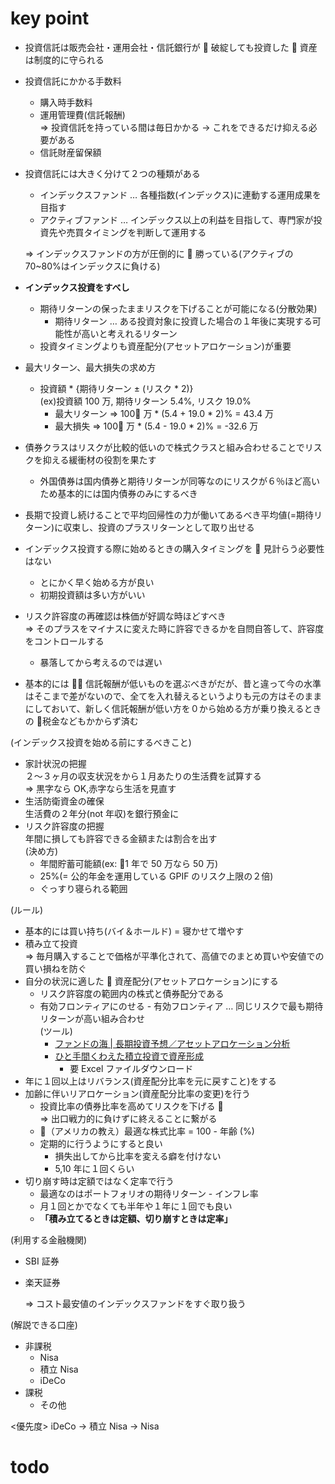 # key point

- 投資信託は販売会社・運用会社・信託銀行が  破綻しても投資した  資産は制度的に守られる

- 投資信託にかかる手数料

  - 購入時手数料
  - 運用管理費(信託報酬)  
    => 投資信託を持っている間は毎日かかる -> これをできるだけ抑える必要がある
  - 信託財産留保額

- 投資信託には大きく分けて２つの種類がある

  - インデックスファンド … 各種指数(インデックス)に連動する運用成果を目指す
  - アクティブファンド … インデックス以上の利益を目指して、専門家が投資先や売買タイミングを判断して運用する

  => インデックスファンドの方が圧倒的に  勝っている(アクティブの 70~80%はインデックスに負ける)

- **インデックス投資をすべし**

  - 期待リターンの保ったままリスクを下げることが可能になる(分散効果)
    - 期待リターン … ある投資対象に投資した場合の１年後に実現する可能性が高いと考えれるリターン
  - 投資タイミングよりも資産配分(アセットアロケーション)が重要

- 最大リターン、最大損失の求め方

  - 投資額 \* {期待リターン ± (リスク \* 2)}  
    (ex)投資額 100 万, 期待リターン 5.4%, リスク 19.0%
    - 最大リターン => 100 万 \* (5.4 + 19.0 \* 2)% = 43.4 万
    - 最大損失 => 100 万 \* (5.4 - 19.0 \* 2)% = -32.6 万

- 債券クラスはリスクが比較的低いので株式クラスと組み合わせることでリスクを抑える緩衝材の役割を果たす

  - 外国債券は国内債券と期待リターンが同等なのにリスクが６％ほど高いため基本的には国内債券のみにするべき

- 長期で投資し続けることで平均回帰性の力が働いてあるべき平均値(=期待リターン)に収束し、投資のプラスリターンとして取り出せる

- インデックス投資する際に始めるときの購入タイミングを  見計らう必要性はない

  - とにかく早く始める方が良い
  - 初期投資額は多い方がいい

- リスク許容度の再確認は株価が好調な時ほどすべき  
  => そのプラスをマイナスに変えた時に許容できるかを自問自答して、許容度をコントロールする

  - 暴落してから考えるのでは遅い

- 基本的には  信託報酬が低いものを選ぶべきがだが、昔と違って今の水準はそこまで差がないので、全てを入れ替えるというよりも元の方はそのままにしておいて、新しく信託報酬が低い方を０から始める方が乗り換えるときの  税金などもかからず済む

(インデックス投資を始める前にするべきこと)

- 家計状況の把握  
  ２〜３ヶ月の収支状況をから１月あたりの生活費を試算する  
  => 黒字なら OK,赤字なら生活を見直す
- 生活防衛資金の確保  
  生活費の２年分(not 年収)を銀行預金に
- リスク許容度の把握  
  年間に損しても許容できる金額または割合を出す  
  (決め方)
  - 年間貯蓄可能額(ex: 1 年で 50 万なら 50 万)
  - 25%(= 公的年金を運用している GPIF のリスク上限の２倍)
  - ぐっすり寝られる範囲

(ルール)

- 基本的には買い持ち(バイ＆ホールド) = 寝かせて増やす
- 積み立て投資  
  => 毎月購入することで価格が平準化されて、高値でのまとめ買いや安値での買い損ねを防ぐ
- 自分の状況に適した  資産配分(アセットアロケーション)にする
  - リスク許容度の範囲内の株式と債券配分である
  - 有効フロンティアにのせる - 有効フロンティア … 同じリスクで最も期待リターンが高い組み合わせ  
     (ツール)
    - [ファンドの海 | 長期投資予想／アセットアロケーション分析
      ](http://guide.fund-no-umi.com/tools/aa.html)
    - [ひと手間くわえた積立投資で資産形成](http://valavg.com/value-averaging-tools/)
      - 要 Excel ファイルダウンロード
- 年に１回以上はリバランス(資産配分比率を元に戻すこと)をする
- 加齢に伴いリアロケーション(資産配分比率の変更)を行う
  - 投資比率の債券比率を高めてリスクを下げる   
    => 出口戦力的に負けずに終えることに繋がる
  - （アメリカの教え）最適な株式比率 = 100 - 年齢 (%)
  - 定期的に行うようにすると良い
    - 損失出してから比率を変える癖を付けない
    - 5,10 年に１回くらい
- 切り崩す時は定額ではなく定率で行う
  - 最適なのはポートフォリオの期待リターン - インフレ率
  - 月１回とかでなくても半年や１年に１回でも良い
  - **「積み立てるときは定額、切り崩すときは定率」**

(利用する金融機関)

- SBI 証券
- 楽天証券

  => コスト最安値のインデックスファンドをすぐ取り扱う

(解説できる口座)

- 非課税
  - Nisa
  - 積立 Nisa
  - iDeCo
- 課税
  - その他

<優先度>
iDeCo -> 積立 Nisa -> Nisa

# todo
